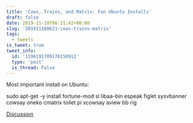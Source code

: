 ```yaml
---
title: 'Cows, Trains, and Matrix: Fun Ubuntu Installs'
draft: false
date: 2019-11-18T06:21:42+00:00
slug: '201911180621-cows-trains-matrix'
tags:
  - tweets
is_tweet: true
tweet_info:
  id: '1196191709178150912'
  type: 'post'
  is_thread: False
---
```




Most important install on Ubuntu:

sudo apt-get -y install fortune-mod sl libaa-bin espeak figlet sysvbanner cowsay oneko cmatrix toilet pi xcowsay aview bb rig

[Discussion](https://x.com/sytelus/status/1196191709178150912)
